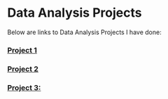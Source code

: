 # Data Analysis Projects

Below are links to Data Analysis Projects I have done:


### [Project 1](https://github.com/bukkywins/Data-Analysis_Project-1/blob/main/Project-1_Details.md)
### [Project 2](https://github.com/bukkywins/Data-Analysis_Project-1/blob/main/Project-2_Details.md)
### [Project 3:](https://github.com/bukkywins/Data-Analysis_Project-1/blob/main/Project-3_Details.md)


